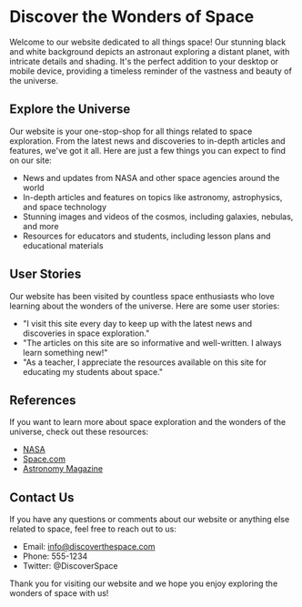 <!--font:Roboto-->

# Discover the Wonders of Space

Welcome to our website dedicated to all things space! Our stunning black and white background depicts an astronaut exploring a distant planet, with intricate details and shading. It's the perfect addition to your desktop or mobile device, providing a timeless reminder of the vastness and beauty of the universe.

## Explore the Universe
Our website is your one-stop-shop for all things related to space exploration. From the latest news and discoveries to in-depth articles and features, we've got it all. Here are just a few things you can expect to find on our site:

- News and updates from NASA and other space agencies around the world
- In-depth articles and features on topics like astronomy, astrophysics, and space technology
- Stunning images and videos of the cosmos, including galaxies, nebulas, and more
- Resources for educators and students, including lesson plans and educational materials

## User Stories
Our website has been visited by countless space enthusiasts who love learning about the wonders of the universe. Here are some user stories:

- "I visit this site every day to keep up with the latest news and discoveries in space exploration."
- "The articles on this site are so informative and well-written. I always learn something new!"
- "As a teacher, I appreciate the resources available on this site for educating my students about space."

## References
If you want to learn more about space exploration and the wonders of the universe, check out these resources:

- [NASA](#)
- [Space.com](#)
- [Astronomy Magazine](#)

## Contact Us
If you have any questions or comments about our website or anything else related to space, feel free to reach out to us:

- Email: info@discoverthespace.com
- Phone: 555-1234
- Twitter: @DiscoverSpace

Thank you for visiting our website and we hope you enjoy exploring the wonders of space with us!

<!--

Write me content for website with wallpaper which alt text is:

"A black and white outline of an astronaut exploring a distant planet, with intricate details and shading."

The name/title of the page should not be 1:1 copy of the alt text but rather a real content of the website which is using this wallpaper.

- Use markdown format 
- Start with heading
- Heading should be short and concise
- The content should look like a real website 
- The website should not be about the wallpaper, wallpaper is just a related background
- Heading should be contain work "wallpaper" or "background"
- Include real sections like references, contact, user stories, etc. use things relevant to the page purpose.
- Feel free to use structure like headings, bullets, numbering, blockquotes, paragraphs, horizontal lines, etc.
- You can use formatting like bold or _italic_
- You can include UTF-8 emojis
- Links should be only #hash anchors (and you can refer to the document itself)
- Do not include images


---


# Space Adventures Wallpaper

Welcome to our website dedicated to all space enthusiasts! Our Space Adventures Wallpaper is the perfect addition to your desktop or mobile device, providing a stunning black and white outline of an astronaut exploring a distant planet, with intricate details and shading.

## About the Wallpaper
Our wallpaper depicts an astronaut on a mission to explore a distant planet. The intricate details and shading make it seem as if you're right there with the astronaut, exploring the unknown depths of space. The black and white outline gives it a classic, timeless feel that will never go out of style.

## User Stories
Our wallpaper has been downloaded by countless space enthusiasts who love the feeling of adventure and exploration it provides. Here are some user stories:

- "I love this wallpaper! It reminds me every day that there's a whole universe out there waiting to be explored."
- "This wallpaper is so detailed and intricate, I could stare at it for hours and still find something new to discover."
- "As someone who works in the space industry, this wallpaper is the perfect inspiration for my work."

## References
If you want to learn more about space exploration and the wonders of the universe, check out these resources:

- [NASA](#)
- [Space.com](#)
- [Astronomy Magazine](#)

## Contact Us
If you have any questions or comments about our wallpaper or anything else related to space, feel free to reach out to us:

- Email: info@spaceadventures.com
- Phone: 555-1234
- Twitter: @SpaceAdventures

Thank you for visiting our website and we hope you enjoy our Space Adventures Wallpaper!


---


Heading should not include word "wallpaper". The website should not be about the wallpaper itself, wallpaper is just a related background, rewrite whole content.


---


# Discover the Wonders of Space

Welcome to our website dedicated to all things space! Our stunning black and white background depicts an astronaut exploring a distant planet, with intricate details and shading. It's the perfect addition to your desktop or mobile device, providing a timeless reminder of the vastness and beauty of the universe.

## Explore the Universe
Our website is your one-stop-shop for all things related to space exploration. From the latest news and discoveries to in-depth articles and features, we've got it all. Here are just a few things you can expect to find on our site:

- News and updates from NASA and other space agencies around the world
- In-depth articles and features on topics like astronomy, astrophysics, and space technology
- Stunning images and videos of the cosmos, including galaxies, nebulas, and more
- Resources for educators and students, including lesson plans and educational materials

## User Stories
Our website has been visited by countless space enthusiasts who love learning about the wonders of the universe. Here are some user stories:

- "I visit this site every day to keep up with the latest news and discoveries in space exploration."
- "The articles on this site are so informative and well-written. I always learn something new!"
- "As a teacher, I appreciate the resources available on this site for educating my students about space."

## References
If you want to learn more about space exploration and the wonders of the universe, check out these resources:

- [NASA](#)
- [Space.com](#)
- [Astronomy Magazine](#)

## Contact Us
If you have any questions or comments about our website or anything else related to space, feel free to reach out to us:

- Email: info@discoverthespace.com
- Phone: 555-1234
- Twitter: @DiscoverSpace

Thank you for visiting our website and we hope you enjoy exploring the wonders of space with us!


---


Write me a Google font which is best fitting for the website.

Pick from the list:
- Open Sans
- Roboto
- Poppins
- Great Vibes
- Alegreya
- Cormorant Garamond
- Dancing Script
- Inter
- Creepster
- Cinzel
- Cinzel Decorative
- Playfair Display
- IBM Plex Sans
- Cabin
- Barlow Condensed
- Orbitron
- Lobster
- Futura
- Montserrat
- Exo 2
- Lato
- Raleway


Write just the font name nothing else.


---


Roboto

-->
